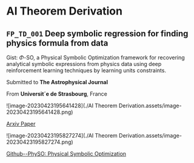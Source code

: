 # AI Theorem Derivation



## `FP_TD_001` Deep symbolic regression for finding physics formula from data

Gist: $\Phi$-SO, a Physical Symbolic Optimization framework for recovering analytical symbolic expressions from physics data using deep reinforcement learning techniques by learning units constraints.

Submitted to **The Astrophysical Journal**

From **Universit´e de Strasbourg**, France

![image-20230423195641428](./AI Theorem Derivation.assets/image-20230423195641428.png)

[Arxiv Paper](https://arxiv.org/pdf/2303.03192.pdf)

![image-20230423195827274](./AI Theorem Derivation.assets/image-20230423195827274.png)

[Github--PhySO: Physical Symbolic Optimization](https://github.com/WassimTenachi/PhySO)

